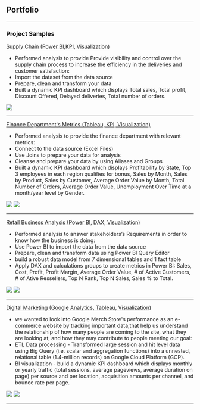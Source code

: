 ## Portfolio

---

### Project Samples

[Supply Chain (Power BI,KPI, Visualization)](https://github.com/gabrielleMonkam/portfolios/edit/master/index.md)
-	Performed analysis to provide Provide visibility and control over the supply chain process to increase the efficiency in the deliveries and customer satisfaction:
-	Import the dataset from the data source
-	Prepare, clean and transform  your data 
-	Built a dynamic KPI dashboard which displays Total sales, Total profit, Discount Offered, Delayed deliveries, Total number of orders.
<img src="images/supply chain 2.png?raw=true"/>



---
[Finance Department's Metrics (Tableau, KPI, Visualization)](https://github.com/gabrielleMonkam/portfolios/edit/master/index.md)
-	Performed analysis to provide the finance department with relevant metrics:
-	Connect to the data source (Excel Files)
-	Use Joins to prepare your data for analysis
-	Cleanse and prepare your data by using Aliases and Groups
-	Built a dynamic KPI dashboard which displays Profitability by State, Top 3 employees in each region qualifies for bonus, Sales by Month, Sales by Product, Sales by Customer, Average Order Value by Month, Total Number of Orders, Average Order Value, Unemployment Over Time at a month/year level by Gender. 
<img src="images/Untitled.png?raw=true"/>
<img src="images/Untitled2.png?raw=true"/>


---
[Retail Business Analysis (Power BI, DAX, Visualization)](https://github.com/gabrielleMonkam/portfolios/edit/master/index.md)
-	Performed analysis to answer stakeholders’s Requirements  in order to know how the business is doing:
-	Use Power BI to import the data from the data source
-	Prepare, clean and transform data using Power BI Query Editor 
-	build a robust data model from 7 dimensional tables and 1 fact table
-	Apply DAX and calculations groups to create metrics in Power BI: Sales, Cost, Profit, Profit Margin, Average Order Value, # of Active Customers, # of Ative Ressellers, Top N Rank, Top N Sales, Sales % to Total.
<img src="images/Retail Dash2.png?raw=true"/>
<img src="images/Retail Dashboard.png?raw=true"/>



---
[Digital Marketing (Google Analytics, Tableau, Visualization)](https://github.com/gabrielleMonkam/portfolios/edit/master/index.md)
-	 we wanted to look into Google Merch Store's performance as an e-commerce website by tracking important data,that help us understand the relationship of how many people are coming to the site, what they are looking at, and how they may contribute to people meeting our goal:
-	 ETL Data processing - Transformed large session and hit level data using Big Query (i.e. scalar and aggregation functions) into a unnested, relational table (1.4-million records) on Google Cloud Platform (GCP).
-	 BI visualization - build a dynamic KPI dashboard which displays monthly or yearly traffic (total sessions, average pageviews, average duration on page) per source and per location, acquisition amounts per channel, and bounce rate per page.
<img src="images/Digital marketing1.png?raw=true"/>
<img src="images/Digital marketing2.png?raw=true"/>




---

<!-- Remove above link if you don't want to attibute -->
